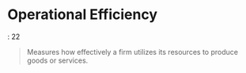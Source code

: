 # Operational Efficiency

: 22

> Measures how effectively a firm utilizes its resources to produce goods or services.
>